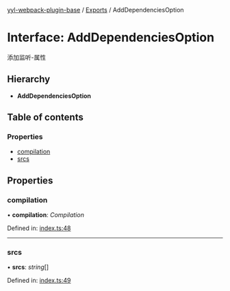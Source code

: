 [yyl-webpack-plugin-base](../README.md) / [Exports](../modules.md) / AddDependenciesOption

# Interface: AddDependenciesOption

添加监听-属性

## Hierarchy

* **AddDependenciesOption**

## Table of contents

### Properties

- [compilation](adddependenciesoption.md#compilation)
- [srcs](adddependenciesoption.md#srcs)

## Properties

### compilation

• **compilation**: *Compilation*

Defined in: [index.ts:48](https://github.com/jackness1208/yyl-webpack-plugin-base/blob/b829ef0/src/index.ts#L48)

___

### srcs

• **srcs**: *string*[]

Defined in: [index.ts:49](https://github.com/jackness1208/yyl-webpack-plugin-base/blob/b829ef0/src/index.ts#L49)
